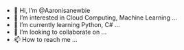 - 👋 Hi, I’m @Aaronisanewbie
- 👀 I’m interested in Cloud Computing, Machine Learning  ...
- 🌱 I’m currently learning Python, C# ...
- 💞️ I’m looking to collaborate on ...
- 📫 How to reach me ...

<!---
Aaronisanewbie/Aaronisanewbie is a ✨ special ✨ repository because its `README.md` (this file) appears on your GitHub profile.
You can click the Preview link to take a look at your changes.
--->
